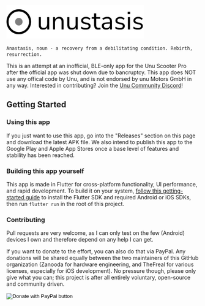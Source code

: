 <img src='images/readme_logo.png' width='360'>

```
Anastasis, noun - a recovery from a debilitating condition. Rebirth, resurrection.
```
  
This is an attempt at an inofficial, BLE-only app for the Unu Scooter Pro after the official app was shut down due to bancruptcy.
This app does NOT use any offical code by Unu, and is not endorsed by unu Motors GmbH in any way. Interested in contributing? Join the [Unu Community Discord](https://discord.gg/fa63HJYaP4)!

## Getting Started

### Using this app

If you just want to use this app, go into the "Releases" section on this page and download the latest APK file. We also intend to publish this app to the Google Play and Apple App Stores once a base level of features and stability has been reached.

### Building this app yourself

This app is made in Flutter for cross-platform functionality, UI performance, and rapid development. To build it on your system, [follow this getting-started guide](https://docs.flutter.dev/get-started/install) to install the Flutter SDK and required Android or iOS SDKs, then run  `flutter run` in the root of this project.

### Contributing

Pull requests are very welcome, as I can only test on the few (Android) devices I own and therefore depend on any help I can get.

If you want to donate to the effort, you can also do that via PayPal. Any donations will be shared equally between the two maintainers of this GitHub organization (Zanooda for hardware engineering, and TheFreal for various licenses, especially for iOS development). No pressure though, please only give what you can; this project is after all entirely voluntary, open-source and community driven.

<form action="https://www.paypal.com/donate" method="post" target="_top">
<input type="hidden" name="hosted_button_id" value="2CYHG2B3BD6WW" />
<input type="image" src="https://www.paypalobjects.com/en_US/i/btn/btn_donate_LG.gif" border="0" name="submit" title="PayPal - The safer, easier way to pay online!" alt="Donate with PayPal button" />
<img alt="" border="0" src="https://www.paypal.com/en_DE/i/scr/pixel.gif" width="1" height="1" />
</form>




